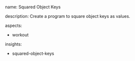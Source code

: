 name: Squared Object Keys

description: Create a program to square object keys as values.

aspects:
  - workout

insights:
  - squared-object-keys